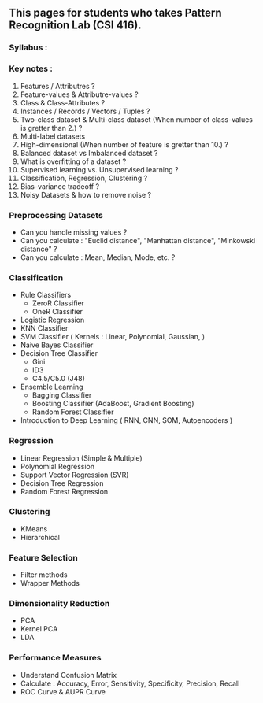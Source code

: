 ## This pages for students who takes Pattern Recognition Lab (CSI 416).

### Syllabus :

### Key notes :
  1. Features / Attributres ?
  2. Feature-values & Attributre-values ?
  3. Class & Class-Attributes ?
  4. Instances / Records / Vectors / Tuples ?
  5. Two-class dataset & Multi-class dataset (When number of class-values is gretter than 2.) ?
  6. Multi-label datasets
  7. High-dimensional (When number of feature is gretter than 10.) ?
  8. Balanced dataset vs Imbalanced dataset ?
  9. What is overfitting of a dataset ?
  10. Supervised learning vs. Unsupervised learning ?
  11. Classification, Regression, Clustering ?
  12. Bias–variance tradeoff ?
  13. Noisy Datasets & how to remove noise ?
    
### Preprocessing Datasets
- Can you handle missing values ?
- Can you calculate : "Euclid distance", "Manhattan distance", "Minkowski distance" ?
- Can you calculate : Mean, Median, Mode, etc. ?

### Classification
- Rule Classifiers
  - ZeroR Classifier
  - OneR Classifier
- Logistic Regression
- KNN Classifier
- SVM Classifier ( Kernels : Linear, Polynomial, Gaussian,  )
- Naive Bayes Classifier
- Decision Tree Classifier
  - Gini
  - ID3
  - C4.5/C5.0 (J48)
- Ensemble Learning
  - Bagging Classifier
  - Boosting Classifier (AdaBoost, Gradient Boosting)
  - Random Forest Classifier
- Introduction to Deep Learning ( RNN, CNN, SOM, Autoencoders )  

### Regression
- Linear Regression (Simple & Multiple)
- Polynomial Regression
- Support Vector Regression (SVR)
- Decision Tree Regression
- Random Forest Regression

### Clustering
- KMeans
- Hierarchical

### Feature Selection
- Filter methods
- Wrapper Methods

### Dimensionality Reduction
- PCA
- Kernel PCA
- LDA

### Performance Measures
- Understand Confusion Matrix
- Calculate : Accuracy, Error, Sensitivity, Specificity, Precision, Recall
- ROC Curve & AUPR Curve

